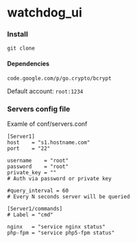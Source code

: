 watchdog_ui
===========

### Install
```git clone```

#### Dependencies
```
code.google.com/p/go.crypto/bcrypt
```

Default account: ```root:1234```

### Servers config file

Examle of conf/servers.conf

```
[Server1]
host	= "s1.hostname.com"
port	= "22"

username	= "root"
password	= "root"
private_key	= ""
# Auth via password or private key

#query_interval	= 60
# Every N seconds server will be queried

[Server1/commands]
# Label = "cmd"

nginx	= "service nginx status"
php-fpm	= "service php5-fpm status"

```